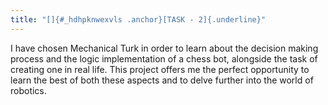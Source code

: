 ```yaml
---
title: "[]{#_hdhpknwexvls .anchor}[TASK - 2]{.underline}"
---
```


I have chosen Mechanical Turk in order to learn about the decision
making process and the logic implementation of a chess bot, alongside
the task of creating one in real life. This project offers me the
perfect opportunity to learn the best of both these aspects and to delve
further into the world of robotics.
